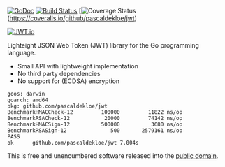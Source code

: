 [![GoDoc](https://godoc.org/github.com/pascaldekloe/jwt?status.svg)](https://godoc.org/github.com/pascaldekloe/jwt)
[![Build Status](https://travis-ci.org/pascaldekloe/jwt.svg?branch=master)](https://travis-ci.org/pascaldekloe/jwt)
[![Coverage Status](https://coveralls.io/repos/github/pascaldekloe/jwt/badge.svg?branch=master)(https://coveralls.io/github/pascaldekloe/jwt)

[![JWT.io](http://jwt.io/img/badge.svg)](https://jwt.io/)

Lighteight JSON Web Token (JWT) library for the Go programming language.

* Small API with lightweight implementation
* No third party dependencies
* No support for (ECDSA) encryption

```
goos: darwin
goarch: amd64
pkg: github.com/pascaldekloe/jwt
BenchmarkHMACCheck-12    	  100000	     11822 ns/op
BenchmarkRSACheck-12     	   20000	     74142 ns/op
BenchmarkHMACSign-12     	  500000	      3680 ns/op
BenchmarkRSASign-12      	     500	   2579161 ns/op
PASS
ok  	github.com/pascaldekloe/jwt	7.004s
```

This is free and unencumbered software released into the
[public domain](http://creativecommons.org/publicdomain/zero/1.0).
